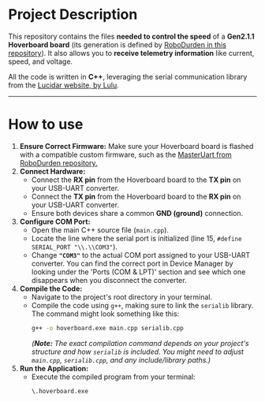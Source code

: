 # Project Description

This repository contains the files **needed to control the speed** of a **Gen2.1.1 Hoverboard board** (its generation is defined by [RoboDurden in this repository](https://https://github.com/RoboDurden/Hoverboard-Firmware-Hack-Gen2.x/wiki)). It also allows you to **receive telemetry information** like current, speed, and voltage.

All the code is written in **C++**, leveraging the serial communication library from the [Lucidar website, by Lulu](https://lucidar.me/en/serialib/cross-plateform-rs232-serial-library/).

---

# How to use

1.  **Ensure Correct Firmware:** Make sure your Hoverboard board is flashed with a compatible custom firmware, such as the
   [MasterUart from RoboDurden repository.](https://github.com/RoboDurden/Hoverboard-Firmware-Hack-Gen2.x/blob/main/BinariesReadyToFlash/hoverboard%202.1.1%20master%20Uart.bin) 
2.  **Connect Hardware:**
    * Connect the **RX pin** from the Hoverboard board to the **TX pin** on your USB-UART converter.
    * Connect the **TX pin** from the Hoverboard board to the **RX pin** on your USB-UART converter.
    * Ensure both devices share a common **GND (ground)** connection.
4.  **Configure COM Port:**
    * Open the main C++ source file (`main.cpp`).
    * Locate the line where the serial port is initialized (line 15, `#define SERIAL_PORT "\\.\\COM3"`).
    * Change **`"COM3"`** to the actual COM port assigned to your USB-UART converter. You can find the correct port in Device Manager by looking under the 'Ports (COM & LPT)' section and see which one disappears when you disconnect the converter.
5.  **Compile the Code:**
    * Navigate to the project's root directory in your terminal.
    * Compile the code using `g++`, making sure to link the `serialib` library. The command might look something like this:
        ```bash
        g++ -o hoverboard.exe main.cpp serialib.cpp
        ```
        *(**Note:** The exact compilation command depends on your project's structure and how `serialib` is included. You might need to adjust `main.cpp`, `serialib.cpp`, and any include/library paths.)*
6.  **Run the Application:**
    * Execute the compiled program from your terminal:
        ```bash
        \.hoverboard.exe
        ```
